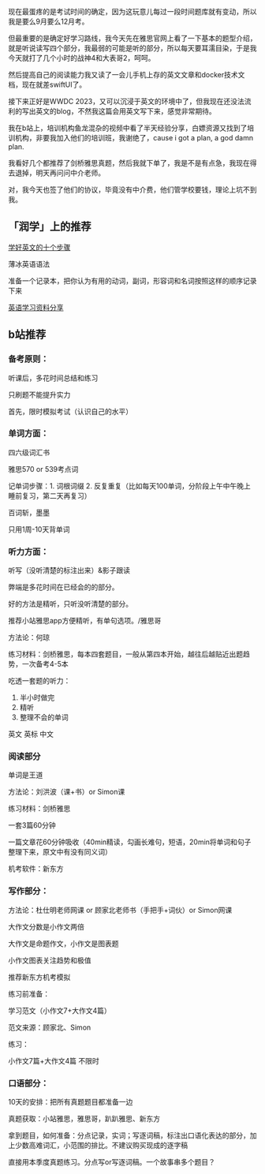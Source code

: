 现在最蛋疼的是考试时间的确定，因为这玩意儿每过一段时间题库就有变动，所以我是要么9月要么12月考。

但最重要的是确定好学习路线，我今天先在雅思官网上看了一下基本的题型介绍，就是听说读写四个部分，我最弱的可能是听的部分，所以每天要耳濡目染，于是我今天就打了几个小时的战神4和大表哥2，呵呵。

然后提高自己的阅读能力我又读了一会儿手机上存的英文文章和docker技术文档，现在就差swiftUI了。

接下来正好是WWDC 2023，又可以沉浸于英文的环境中了，但我现在还没法流利的写出英文的blog，不然我这篇会用英文写下来，感觉非常期待。

我在b站上，培训机构鱼龙混杂的视频中看了半天经验分享，白嫖资源又找到了培训机构，非要我加入他们的培训班，我谢绝了，cause i got a plan, a god damn plan.

我看好几个都推荐了剑桥雅思真题，然后我就下单了，我是不是有点急，我现在得去退掉，明天再问问中介老师。

对，我今天也签了他们的协议，毕竟没有中介费，他们管学校要钱，理论上坑不到我。



## 「润学」上的推荐

[学好英文的十个步骤](https://github.com/The-Run-Philosophy-Organization/run/blob/main/润学方法论/前期准备/英语学习/学好英文的十个步骤.md)

薄冰英语语法

准备一个记录本，把你认为有用的动词，副词，形容词和名词按照这样的顺序记录下来

[英语学习资料分享](https://github.com/The-Run-Philosophy-Organization/run/blob/main/润学方法论/前期准备/英语学习/英语学习资料分享.md)



## b站推荐

### 备考原则：

听课后，多花时间总结和练习

只刷题不能提升实力

首先，限时模拟考试（认识自己的水平）



### 单词方面：

四六级词汇书

雅思570 or 539考点词

记单词步骤：1. 词根词缀 2. 反复重复（比如每天100单词，分阶段上午中午晚上睡前复习，第二天再复习）

百词斩，墨墨

只用1周-10天背单词



### 听力方面：

听写（没听清楚的标注出来）&影子跟读

弊端是多花时间在已经会的的部分。

好的方法是精听，只听没听清楚的部分。

推荐小站雅思app方便精听，有单句选项。/雅思哥 

方法论：何琼 

练习材料：剑桥雅思，每本四套题目，一般从第四本开始，越往后越贴近出题趋势，一次备考4-5本

吃透一套题的听力：

1. 半小时做完
2. 精听
3. 整理不会的单词

英文 英标 中文



### 阅读部分

单词是王道

方法论：刘洪波（课+书）or Simon课

练习材料：剑桥雅思

一套3篇60分钟

一篇文章花60分钟吸收（40min精读，勾画长难句，短语，20min将单词和句子整理下来，原文中有没有同义词）

机考软件：新东方



### 写作部分：

方法论：杜仕明老师网课 or 顾家北老师书（手把手+词伙）or Simon网课

大作文分数是小作文两倍

大作文是命题作文，小作文是图表题

小作文图表关注趋势和极值

推荐新东方机考模拟

练习前准备：

学习范文（小作文7+大作文4篇）

范文来源：顾家北、Simon

练习：

小作文7篇+大作文4篇 不限时



### 口语部分：

10天的安排：把所有真题题目都准备一边

真题获取：小站雅思，雅思哥，趴趴雅思、新东方

拿到题目，如何准备：分点记录，实词；写逐词稿，标注出口语化表达的部分，加上少数高难词汇，小范围的排比。不建议购买现成的逐字稿

直接用本季度真题练习。分点写or写逐词稿。一个故事串多个题目？